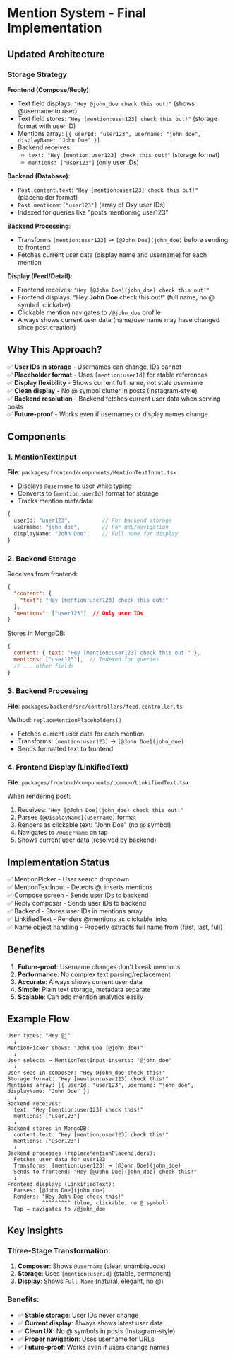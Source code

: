 # Mention System - Final Implementation

## Updated Architecture

### Storage Strategy

**Frontend (Compose/Reply)**:
- Text field displays: `"Hey @john_doe check this out!"` (shows @username to user)
- Text field stores: `"Hey [mention:user123] check this out!"` (storage format with user ID)
- Mentions array: `[{ userId: "user123", username: "john_doe", displayName: "John Doe" }]`
- Backend receives: 
  - `text: "Hey [mention:user123] check this out!"` (storage format)
  - `mentions: ["user123"]` (only user IDs)

**Backend (Database)**:
- `Post.content.text`: `"Hey [mention:user123] check this out!"` (placeholder format)
- `Post.mentions`: `["user123"]` (array of Oxy user IDs)
- Indexed for queries like "posts mentioning user123"

**Backend Processing**:
- Transforms `[mention:user123]` → `[@John Doe](john_doe)` before sending to frontend
- Fetches current user data (display name and username) for each mention

**Display (Feed/Detail)**:
- Frontend receives: `"Hey [@John Doe](john_doe) check this out!"`
- Frontend displays: "Hey **John Doe** check this out!" (full name, no @ symbol, clickable)
- Clickable mention navigates to `/@john_doe` profile
- Always shows current user data (name/username may have changed since post creation)

## Why This Approach?

✅ **User IDs in storage** - Usernames can change, IDs cannot  
✅ **Placeholder format** - Uses `[mention:userId]` for stable references  
✅ **Display flexibility** - Shows current full name, not stale username  
✅ **Clean display** - No @ symbol clutter in posts (Instagram-style)  
✅ **Backend resolution** - Backend fetches current user data when serving posts  
✅ **Future-proof** - Works even if usernames or display names change  

## Components

### 1. MentionTextInput
**File**: `packages/frontend/components/MentionTextInput.tsx`

- Displays `@username` to user while typing
- Converts to `[mention:userId]` format for storage
- Tracks mention metadata:
```typescript
{
  userId: "user123",          // For backend storage
  username: "john_doe",       // For URL/navigation  
  displayName: "John Doe",    // Full name for display
}
```

### 2. Backend Storage
Receives from frontend:
```json
{
  "content": {
    "text": "Hey [mention:user123] check this out!"
  },
  "mentions": ["user123"]  // Only user IDs
}
```

Stores in MongoDB:
```javascript
{
  content: { text: "Hey [mention:user123] check this out!" },
  mentions: ["user123"],  // Indexed for queries
  // ... other fields
}
```

### 3. Backend Processing
**File**: `packages/backend/src/controllers/feed.controller.ts`

Method: `replaceMentionPlaceholders()`
- Fetches current user data for each mention
- Transforms: `[mention:user123]` → `[@John Doe](john_doe)`
- Sends formatted text to frontend

### 4. Frontend Display (LinkifiedText)
**File**: `packages/frontend/components/common/LinkifiedText.tsx`

When rendering post:
1. Receives: `"Hey [@John Doe](john_doe) check this out!"`
2. Parses `[@DisplayName](username)` format
3. Renders as clickable text: "John Doe" (no @ symbol)
4. Navigates to `/@username` on tap
5. Shows current user data (resolved by backend)

## Implementation Status

✅ MentionPicker - User search dropdown  
✅ MentionTextInput - Detects @, inserts mentions  
✅ Compose screen - Sends user IDs to backend  
✅ Reply composer - Sends user IDs to backend  
✅ Backend - Stores user IDs in mentions array  
✅ LinkifiedText - Renders @mentions as clickable links  
✅ Name object handling - Properly extracts full name from {first, last, full}

## Benefits

1. **Future-proof**: Username changes don't break mentions
2. **Performance**: No complex text parsing/replacement
3. **Accurate**: Always shows current user data
4. **Simple**: Plain text storage, metadata separate
5. **Scalable**: Can add mention analytics easily

## Example Flow

```
User types: "Hey @j"
  ↓
MentionPicker shows: "John Doe (@john_doe)"  
  ↓
User selects → MentionTextInput inserts: "@john_doe"
  ↓
User sees in composer: "Hey @john_doe check this!"
Storage format: "Hey [mention:user123] check this!"
Mentions array: [{ userId: "user123", username: "john_doe", displayName: "John Doe" }]
  ↓
Backend receives:
  text: "Hey [mention:user123] check this!"
  mentions: ["user123"]
  ↓
Backend stores in MongoDB:
  content.text: "Hey [mention:user123] check this!"
  mentions: ["user123"]
  ↓
Backend processes (replaceMentionPlaceholders):
  Fetches user data for user123
  Transforms: [mention:user123] → [@John Doe](john_doe)
  Sends to frontend: "Hey [@John Doe](john_doe) check this!"
  ↓
Frontend displays (LinkifiedText):
  Parses: [@John Doe](john_doe)
  Renders: "Hey John Doe check this!"
           ^^^^^^^^^ (blue, clickable, no @ symbol)
  Tap → navigates to /@john_doe
```

## Key Insights

### Three-Stage Transformation:
1. **Composer**: Shows `@username` (clear, unambiguous)
2. **Storage**: Uses `[mention:userId]` (stable, permanent)
3. **Display**: Shows `Full Name` (natural, elegant, no @)

### Benefits:
- ✅ **Stable storage**: User IDs never change
- ✅ **Current display**: Always shows latest user data
- ✅ **Clean UX**: No @ symbols in posts (Instagram-style)
- ✅ **Proper navigation**: Uses username for URLs
- ✅ **Future-proof**: Works even if users change names
